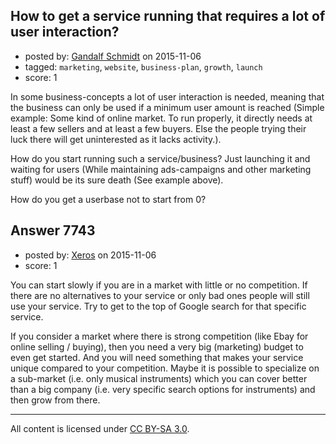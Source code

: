 ## How to get a service running that requires a lot of user interaction?

- posted by: [Gandalf Schmidt](https://stackexchange.com/users/6868665/gandalf-schmidt) on 2015-11-06
- tagged: `marketing`, `website`, `business-plan`, `growth`, `launch`
- score: 1

In some business-concepts a lot of user interaction is needed, meaning that the business can only be used if a minimum user amount is reached  (Simple example: Some kind of online market. To run properly, it directly needs at least a few sellers and at least a few buyers. Else the people trying their luck there will get uninterested as it lacks activity.).

How do you start running such a service/business? Just launching it and waiting for users (While maintaining ads-campaigns and other marketing stuff) would be its sure death (See example above).

How do you get a userbase not to start from 0?


## Answer 7743

- posted by: [Xeros](https://stackexchange.com/users/6984932/xeros) on 2015-11-06
- score: 1

You can start slowly if you are in a market with little or no competition. If there are no alternatives to your service or only bad ones people will still use your service. Try to get to the top of Google search for that specific service.

If you consider a market where there is strong competition (like Ebay for online selling / buying), then you need a very big (marketing) budget to even get started. And you will need something that makes your service unique compared to your competition. Maybe it is possible to specialize on a sub-market (i.e. only musical instruments) which you can cover better than a big company (i.e. very specific search options for instruments) and then grow from there.



---

All content is licensed under [CC BY-SA 3.0](https://creativecommons.org/licenses/by-sa/3.0/).

